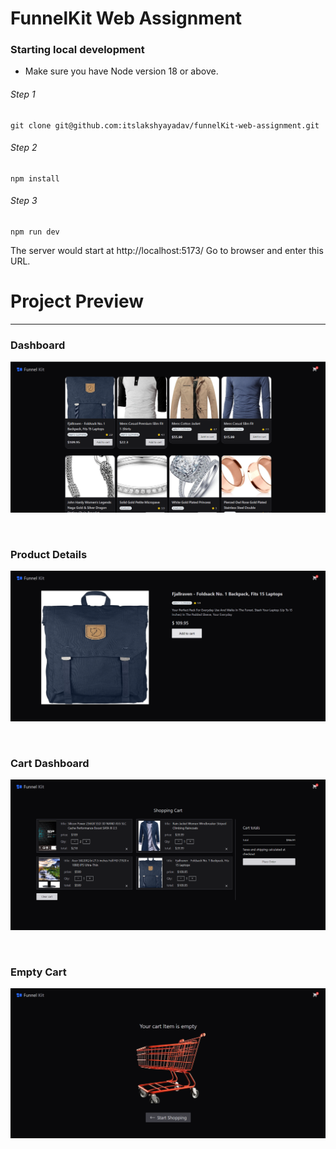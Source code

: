 # FunnelKit Web Assignment

### Starting local development

- Make sure you have Node version 18 or above.

###### Step 1

```
git clone git@github.com:itslakshyayadav/funnelKit-web-assignment.git
```

###### Step 2

```
npm install
```

###### Step 3

```
npm run dev
```

The server would start at http://localhost:5173/
Go to browser and enter this URL.

# Project Preview

---

### Dashboard

![Image](./src/assets/project-screenshot/dashboard.png)

</br>

### Product Details

![Image](./src/assets/project-screenshot/product-detail.png)

</br>

### Cart Dashboard

![Image](./src/assets/project-screenshot/cart-dashboard.png)

</br>

### Empty Cart

![Image](./src/assets/project-screenshot/empty-cart.png)
